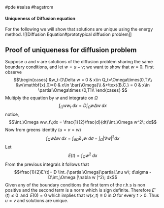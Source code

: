 #pde #salsa #hagstrom 
#### Uniqueness of Diffusion equation
For the following we will show that solutions are unique using the energy method. 
![[Diffusion Equation#prototypical diffusion problem]]

## Proof of uniqueness for diffusion problem
Suppose $u$ and $v$ are solutions of the diffusion problem sharing the same boundary conditions, and let $w=u-v$; we want to show that $w\equiv 0$. First observe
$$\begin{cases}
&w_t-D\Delta w = 0 & x\in Q_t=\Omega\times(0,T)\\
&w(\mathbf{x},0)=0 & x\in \bar{\Omega}\\
&+\text{B.C.} = 0 & x\in \partial\Omega\times (0,T]\\
\end{cases}
$$
Multiply the equation by $w$ and integrate on $\Omega$
$$\int_\Omega ww_t\;dx = D\int_\Omega w \Delta w \; dx$$
notice, 
$$\int_\Omega ww_t\;dx = \frac{1}{2}\frac{d}{dt}\int_\Omega w^2\; dx$$
Now from greens identity ($u=v=w$)
$$\int_\Omega w\Delta w\;dx = \int_{\partial\Omega}\partial_\nu w\;d\sigma - \int_\Omega |\nabla w|^2 dx$$
Let  $$E(t)=\int_\Omega w^2\;dx$$
From the previous integrals it follows that
$$\frac{1}{2}E'(t)= D \int_{\partial\Omega}\partial_\nu w\; d\sigma - D\int_\Omega |\nabla w |^2\; dx$$
Given any of the boundary conditions the first term of the r.h.s is non positive and the second term is a norm which is sign definite. Therefore $E'(t)\le 0 \;\;\text{and}\;\;E(0)=0$ which implies that $w(x,t)\equiv 0$ in $\Omega$ for every $t>0$. Thus $u=v$ and solutions are unique. 
